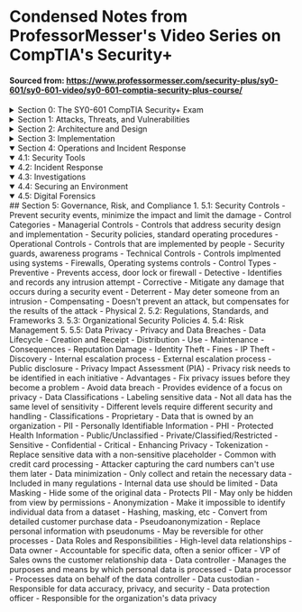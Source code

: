 # Condensed Notes from ProfessorMesser's Video Series on CompTIA's Security+
#### Sourced from: https://www.professormesser.com/security-plus/sy0-601/sy0-601-video/sy0-601-comptia-security-plus-course/
<details>
<summary> Section 0: The SY0-601 CompTIA Security+ Exam</summary>
   <details>
   <summary> "0.1: Introduction" </summary>
      
      - Security+ builds a great foundation
      - Professional prerequisite
      - Certifications that aren't vendor-specific

      - About this training course
          - Bite-Sized Videos
          - Quality Material with real world examples
          - Free course, notes and practice exams are paid

      - About the exam
          - 90 minutes, maximum of 90 questions
          - Passing Score: 750 on a scale from 100-900
          - 5 Domains, corresponds to the sections below
          - Section 1 24%
          - Section 2 21%
          - Section 3 25%
          - Section 4 16%
          - Section 5 14%
          - Use Objectives as a final checklist for Exam
          - Get plenty of sleep, plenty to eat, etc
          - Time Management is important
   </details>
</details>
<details>
<summary> Section 1: Attacks, Threats, and Vulnerabilities </summary>
   <details>   
   <summary> "1.1: Social Engineering" </summary>
      
      - Phishing: Social Engineering with a touch of Spoofing
      - Often delivered by text, email, etc
      - Don't be fooled -> Check the URL
      - Look for obvious errors in the webpage

      - Tricks and Misdirection
         - Digital slight of hand
         - Typosquatting
         - Pretexting
            - Lying to get information
            - Creating false scenarios and time sensitive issues
      - Pharming
         - Redirection of legit website to a bogus site
            - Poisoned DNS or client vuln
         - Combine Pharming with Phishing
            - Pharming - Harvest large groups of people
            - Phising - Collect access credentials
         - Difficult for anti-malware software to stop
            - Everything appears legitimate to the user
      - Vishing - Voice Phishing
      - Smishing - SMS Phishing

      - Reconnaissance
         - Gather information on the victim
      - Background information
         - Lead generation sites
         - Corporate web site
         - Social media sites of employees (i.e LinkedIn)
      - Attacker builds a believable pretext
         - Where you work
         - Where you bank
         - Recent financial transactions
         - Family and friends
      - Spear Phising
         - Targeted phishing with inside information
         - May include "whaling" or hitting a high level person such as the CEO or CFO
        
      - Impersonation:
         - Attackers pretend to be someone they aren't 
         - Before the attack the trap is set, there is an actor and a story
            - Uses some of the details from their reconnaissance
            - Can include attacking the victim by masquerading as someone who outranks them
            - Commonly used to commit identity fraud: i.e. Credit card fraud, Bank Fraud, Loan Fraud, Government benefits fraud   
         - Protection against impersonation
            - Never volunteer information
            - Don't disclose personal details
            - Always verify before revealing info
            - Verification should be encouraged
        
      - Dumpster Diving:
         - Important information thrown out with the trash
         - Prevent attackers from getting useful information by shredding important documents and secure your garbage location
      
      - Shoulder Surfing:
         - You have access to important information
         - Prevent attackers by using privacy filters and keeping your monitor out of potential lines of sight
        
      - Hoaxes:
         - A threat that doesn't actually exist
         - Still often consume lots of resources
         - Most protection is as simple as ensuring you're spam filter is enabled
         - When in doubt look online at sites such as hoaxslayer.net and snopes.com to see if this is a common hoax
        
      - Watering Hole Attacks:
         - What if your network was really secure? Bring the victim to you.
         - Attack the metaphorical watering hole where the target is likely to be and try to compromise them via a third party to indirectly attack their network
            - Determine which website the victim group uses
            - Infect one of these third-party sites
            - Infect all visitors and hope your target is one of them
         - Prevention
            - Defense in depth
            - Firewalls and IPS
            - Anti-virus/malware signature updates
        
        - Spam:
           - Unsolicited messages
           - Various content
           - Significant technology issue
              - Security concerns
              - Resource utilization
              - Storages costs
           - Prevention
              - Spam filter
                 - allowed list
                 - SMTP standards checking
                 - Reverse DNS lookup
                 - Tarpitting
                 - Recipient filtering
        
        - Influence Campaigns:
           - Sway public opinion on political and social issues
           - Typically a nation-state actor
              - Includes targeted advertising
              - Enabled through social media
        
        - Other Social Engineering Attacks:
           - Tailgating
           - Invoice Scams
           - Credential Harvesting 
        
        - Principles of Social Engineering:
           - Constantly changing, you never know what they'll use next
              - May involve multiple people or organization
              - May be in person or electronic including automation
           - Principles
              - Authority
              - Intimidation
              - Consensus or Social Proof
              - Scarcity
              - Urgency
              - Familiarity or Liking
              - Trust
   </details>
   <details>
   <summary> "1.2: Attack Types" </summary>
        - Malware
           - Malicious Software
           - Gather information
           - Participate in a group (think botnet)
           - Show you advertising (adware)
           - Viruses and Worms (such as ransomware)
        - How you get malware
           - Possible scenario:
              - A worm takes advantage of a vulnerability
              - That worm then installs malware that includes a Rootkit
              - That root kit may install a bot, and now your device is part of a botnet
        - Your computer must run a program
           - Don't click links in email from untrusted sources
           - Web page pop-up
           - Drive-by download
           - Worm
           - Keep your OS and Application patched
            
      - Viruses and Worms
         - Viruses
            - Malware that can reproduce itself
            - Reproduces through file systems or the network
            - May or may not cause problems (adware vs ransomware)
            - Prevent/Cure with Anti-virus signatures staying up to date
         - Types of Viruses
            - Program Viruses
               - Part of the application
            - Boot Sector Viruses
               - Part of the bootloader
            - Script Viruses
               - OS and Browser based
            - Macro Viruses
               - Application based such as MS Office
            - Fileless Viruses
               - Stealth attack that operates entirely in memory
         - Worms
            - Malware that self replicates without user intervention
      
      - Ransomware and Crypto-malware
         - Ransomware
            - Malware that typically encrypts a device and requires a ransom to get the data back
            - Evolved from HOAXes into real attacks using crypto-malware
         - Crypto-Malware
            - Malware that uses cryptography to be able to encrypt all of your personal information for a ransom

      - Trojans and RATs
         - Trojans
            - Malware that masquerades as a legitimate program or file
         - RAT
            - Remote Access Trojan or Remote Administration Tool

      - Rootkits
         - Can be present in any OS
         - Normally modifies the kernel of the OS not the filesystem of the OS
           
      - Spyware
         - More malicious than adware
         - Used to spy on the user to gain information about them or their habits

      - Bots and Botnets
         - Automation of system by malware
         - Installed via Trojan Horse
         - Multiple bots make up a botnet
         - Controlled via a C&C server which sends out commands
         - Can be used for DDOS, Spam, Network Traffic, and other tasks

      - Logic Bombs
         - A type of attack that occurs when a seperate event is triggered
         - Commonly left by disgruntled employees

      - Password Attacks
         - Plaintext/unencrypted passwords
         - Hashing a password
            - Only works one way and can't be reversed
         - Spraying attack
            - Try to use common passwords for every account
         - Brute Force
            - Try every possible password combination until a hash is matched
         - Offline Attack
            - Brute force but offline, by copying the password hashes
         - Dictionary Attack
            - Use a dictionary to find common words
            - More targeted brute force using plain english words as the guess
         - Rainbow Tables
            - An optimized, pre-built set of hashes
         - Salting the hash
            - Random data added to a password when hashing
            - Every user gets their own random salt

      - Physical Attacks
         - Malicious USB Cable
         - Malicious Flash Drive
         - Skimming
         - Card Cloning

      - Adversarial Artiifical Intelligence
         - Using malicious or invalid data to poison a training set for the AI

      - Supply Chain Attacks
         - An attack that focuses on the third party technology a company uses to infect them from a trusted source/vendor
          
      - Cloud-based vs On-Prem Attacks
          - More flexability vs more control
          - Higher cost vs Higher Risk
          - Cloud-based can rely on security and IT services from the cloud provider
          - On-Prem solutions can be more narrow and focused for your business
          
      - Cryptographic Attacks
          - How do you guarantee that data you've sent is secure?
             - Without the key the attackers look for exploits/vulnerability/bad configuration in cryptography itself
          - Hash Collision
             - When two types of plaintexts generate the same hash values
             - Hashes are supposed to unique for every unique plaintext
          - Downgrade Attack
             - A form of MITM where you degrade the type of encryption between two hosts to a less secure form that can be easier to break such as MD5
   </details>
   3. "1.3: Application Attacks"
   
   4. "1.4: Network Attacks"
   
   5. "1.5: Threat Actors and Vectors"
       - Threat Actors
          - An entity responsible for an event that has an impact on the safety of another entity
          - APT
             - Advanced Persistent Threat
          - Insiders
             - Normally not a professional hacker but has institutional knowledge
          - Nation States
             - Governments
             - National Security
             - Highest Sophistication
             - Constant attacks, massive resources
          - Hacktivist
             - A hacker with a purpose
             - Normally a social change or political agenda
             - Very specific
             - Limited funding
          - Script Kiddies
             - Runs pre-made scripts without any knowledge of what's happening
             - Not very sophisticated
             - Lacks formal funding
             - Motivated by the hunt
          - Organized Crime
             - Professional Criminals
             - Very Sophisticated (Best money can buy)
             - More organized and may look like a normal company
          - Hackers
             - Experts with technology
             - Authorized vs Unauthorized
          - Shadow IT
             - Going around the internal IT organization
             - IT can put up roadblocks
             - Not always a good thing
          - Competitors
             - High level of sophistication
             - DoS, Espionage, Harm Reputation
       
       - Attack Vectors
          - Method used by an attacker
          - Direct access attack vectors
             - Modify OS
             - Attach a keylogger
             - Transfer Files
             - Denial of service
          - Wireless attack vectors
             - Default login credentials
             - Rogue access points
             - Evil twin (MitM access point)
             - Protocol Vulnerabilities
          - Email attack vectors
             - One of biggest and most successful attack vectors
             - Phising Attacks
             - Deliver Malware to end user
             - Social Engineering Attacks
          - Supply chain attack vectors
             - Tamper with the underlying infrastructure
             - Gain access to a network using a vendor
             - Modify the manufacturing process
             - Counterfeit networking equipment
          - Social media attack vectors
             - User profiling
             - Fake Friends
          - Removable Media attack vectors
             - Get around firewall
             - Malicious USB
             - Data exfiltration
          - Cloud attack vectors
             - Public facing
             - Security misconfigurations
             - Brute Force attacks
             - Orchestration attacks
             - Denial of Service  
       
       - Threat Intelligence
          - Research the threats
          - Data is everywhere
          - OSINT
             - Internet
             - Government data
             - Commercial data
          - Closed/proprietary intelligence
             - Threat intelligence services
             - Threat analytics
             - Constant threat monitoring
          - Vulnerability Databases
             - Public research
             - CVE (Common Vulnerabilities and Exposures)
                - Sponsored by DHS and CISA
                - Provides severity scoring and patching information
          - Automated indicator sharing (AIS)
             - Structured Threat Information eXpression (STIX)
             - Trusted Automated eXchanged of Indicator Information (TAXII)
          - Indicators of compromise
             - An event that indicates an intrusion
             - Indicators
                - Unusual amount of network activity
                - Change to file hash values
                - Irregular international traffic
                - Changes to DNS data
                - Uncommon login patterns
          - Predictive analysis
             - Find suspicious patterns
             - Big data but for cybersecurity
             - Identify behaviors
             - Create a forecast for potential attacks
             - Often combined with machine learning
               
       - Threat Research
          - Know your enemy
          - Continuing education
          - Vendor Websites
             - Involved in the disclosure process
          - Vulnerability feeds
          - Conferences
          - Academic Journals
          - RFCs
          - Local industry groups
          - Social Media
          - Threat Feeds
         
   6. "1.6: Vulnerabilities"
       - Vulnerability Types
          - Zero-day attacks
             - Vulnerability that has not been detected or published
             - Attackers keep these yet-to-be-discovered vulns to themselves
          - Open Permissions
             - Data without a security component and anyone can read it
             - Increasingly common with cloud storage
          - Unsecured Root Accounts
             - Can be a misconfiguration
             - Easy to hack password
             - Disable direct login to root
          - Weak Encryption
             - TLS is one of the most common issues
          - Insecure protocols
             - Verify with a packet capture
          - Default settings
             - Mirai botnet
          - Open ports and services
             - Often managed with a firewall
             - Easy to misconfigure
          - Improper Patch Management
          - Legacy Systems
            
       - Third-party Risks
          - IT Security doesn't change because it's a third-party
          - Human error is stil the biggest issue
          - System integration risk
             - Can be on-site
             - Can include elevated OS access
             - Can run software on the internal network
             - Lack of vendor support
                - Security requires diligence
                - Vendors are the only ones who can fix their products
          - Supply chain risk
             - You can't always control security at a third-party
             - Always maintain local security controls
             - Hardware and Software from a vendor can contain malware
             - Outsourced code development
                - Development systems should be isolated
                - Test code security
             - Data Storage
                - Consider the type of data
                - Storage at a third-party may need encryption
                  
       - Vulnerability Impacts
          - Data loss
          - Identity Theft
          - Financial loss
          - Reputation Impacts
          - Availability loss
         
   7. "1.7: Security Assessments"
       - Threat Hunting
          - Find the attacker before they find you
          - Strategies are constantly changing
          - Intelligence fusion
             - Too much data to properly detect, analyze, and react
          - Fusing the data
             - Collect the data
             - Add external sources
             - Correlate with big data analytics
          - Cybersecurity maneuvers
             - Modify firewalls, OS, and networks based on analysis
             - Mostly automated once setup correctly
             - "Tomorrow it's a different fight"
      
       - Vulnerability Scans
          - Usually minimally invasive
          - Unlike a penetration test
          - Port Scan
             - Send traffic and see what ports are open
          - Identify systems
          - Test from outside and inside
          - Scan Types
             - Non-intrusive scans
                - Gather info, does not exploit a vulnerability
             - Intrusive scans
                - Test the vulnerability yourself
             - Non-credentialed vs credentialed scan
             - Application scans
             - Web Application scans
             - Network Scans
       
       - Security Information and Event Management
          - SIEM
             - Log collection of security alerts
             - Log aggregation and long-term storage
             - Data Correlation
             - Forensic analysis
          - Syslog
             - Standard for message logging
             - Lots of storage needed
          - SIEM Data
             - Data Inputs
                - Server auth attempts
                - VPN connections
                - Firewall logs
                - Denied outbound traffic
                - Network utilizations
             - Packet Captures
          - Security Monitoring
             - Constant information flow
             - Track important statistics
             - Send alerts
          - SOAR
             - Security orchestration, automation, and response
             - Orchestration
                - Connect many tools together
             - Automation
             - Respone   
         
   8. "1.8: Penetration Testing"
       - Penetration Testing
          - Pentest
             - Simulate an attack
             - Similar to vuln scanning but trys to actually exploit a vulnerability
             - Often a compliance mandate
             - See NIST 800-115
         - Rules of engagement
            - Defines purpose and scope
            - More importantly it makes everyone aware of the test parameters
            - Types of testing and schedule
            - IP address ranges, emergency contacts, sensitive information handling
         - How much do you know about the test?
            - Blind test
               - Tester knows nothing about the systems
            - Known environment
               - Full disclosure
            - Partially known
               - Mix of the previous two
         - Exploiting Vulnerabilites
               - Try to break into the system
               - May try multiple techniques, similiar to a real threat actor
               - Process
                  - Initial Exploitation
                  - Lateral Movement
                  - Persistence
                  - Clean up (Be responsible return system to starting state)
      
      - Reconnaissance
         - Need information before the attack
         - Gather a digital footprint
         - Understand the security posture
         - Minimize the attack area and focus on key systems
         - Create a network map
         - Passive footprinting
            - Learn as much as you can from open sources
            - Social media
            - Corporate site
            - Online forums
            - Social Engineering
            - Dumpster diving
         - OSINT
            - Open source intelligence
            - Date is everywhere osintframework.com
            - Automated gathering tools
         - Wardriving/warflying
            - Combine WiFi monitoring and a GPS
            - Search from your car or a drone
            - Huge amount of intel in a short period of time
            - Get information about security configurations or distance from you
            - Combine with free tools to find physical locations such as Kismit and inSSiDer
         - Active Footprinting
            - Send information into network or device to gain more information
            - Ping scans, port scans, analyze DNS
            - Can be seen by someone monitoring their network
         
      - Security Teams
         - Cybsersecurity involves many skills
         - Become an expert in your niche
         - Offensive Security Team (Red)
            - Ethical Hacking
         - Defensive Security Team (Blue)
            - Operational Security
            - Incident Response
            - Digital Forensics
         - Purple Team
            - Combined efforts between red and blue team
            - Cooperate instead of compete
         - White Team
            - Not on a side
            - Manages the interaction between the red and blue teams
            - Picture as a referee for security exercises
</details>
<details>
<summary> Section 2: Architecture and Design </summary>
  1. "2.1: Enterprise Security"
     - Configuration Management
     - Protecting Data
     - Data Loss Prevention
     - Managing Security
     - Site Resilience
     - Honeypots and Deception
  3. "2.2: Virtualization and Cloud Computing"
     - Cloud Models
     - Edge and Fog Computing
     - Designing the Cloud
     - Infrastructure as Code
     - Virtualization Security
  4. "2.3: Secure Application Development"
     - Secure Deployments
        - Development to Production
           - How will you deploy it safely and reliably?
           - How will you test and deploy patches?
        - Sandboxing
           - Isolated testing environment
           - No connection to the real world or a production system
           - Helpful for incremental development
        - Building the application  
           - Development
           - Test
           - QA
           - Staging
           - Production
        - Secure baselines
           - All applications should use the baseline
           - Firewall settings, patch levels, os file versions
           - May require constant updates
           - Integrity checks to verify production matches baseline
        
     - Provisioning and Deprovisioning
        - Provisioning
           - Deploy an application
           - Application Software Security
           - Network Security
           - Security scans such as nessus
        - Scalability
           - Ability to increase the workload in a given infrastructure
        - Elasticity
           - Ability to increase or decrease available resources as the workload changes
        - Orchestration
           - Automate the provisiong and deprovisioning of applications
           - Servers,networks,switches,firewalls,policies
           - Can move around the world as needed
           - Security policies are part of orchestration
        - Deprovisioning
           - Dismantling and removing an application instance
           - Security deprovisioning is important
           - If the application is gone so is the access
           - Don't leave information out there

     - Secure Coding Techniques
        - A balance between time and quality
        - Vulnerabilities will eventually be found
        - Stored procedures
           - SQL Databases
           - Client requests can be complex
           - Stored procedures limit the clients interactions to approved parameters
        - Obfusacation
           - Take readable code and turn it into nonsense
           - Helps prevent the search for vulnerabilities
        - Code Reuse
           - Also can copy vulnerabilites
           - Dead code
           - All code is an opportunity for a security problem
        - Input Validation
           - Validate actual vs expected
           - Fuzzers will find what you missed
           - Server side validation
           - Client side validation
           - Use both, but at least server side
        - Memory Management
           - Never trust user input
           - Some built-in functions are insecure
        - Third-party libraries and SDKs
           - Extend the functionality of a programming language
           - Extensive testing is required
           - Balancing act between functionality and security
        - Data Exposure
           - How is the application handling the data?
           - Check all input and output processes for data exposure
        - Version Control
           - Track changes of the software releases
           - Useful for security
      
     - Software Diversity
        - Once you exploit one binary you can exploit them all
        - Alternative compiler paths would result in a different binary each time it's compiled
        - This would mean an attacker can't use the same exploit across the network

     - Automation and Scripting
        - Plan for change
        - Continuous monitoring
        - Configuration validation
        - Continuous Integration (CI)
           - Code is constantly written
           - Basic set of security checks during development
           - Large-scale security analysis during testing
        - Continuous Delivery (CD) 
           - Automate the testing process
        - Continuous Deployment
           - Automate the release process
  
  6. "2.4: Authentication and Authorization"
  7. "2.5: Resilience"
  8. "2.6: Embedded Systems"
  9. "2.7: Physical Security Controls"
  10. "2.8: Cryptographic Concepts"
</details>
<details>
<summary> Section 3: Implementation </summary>
  1. "3.1: Secure Protocols"
     - Secure Protocols
        - Voice and Video
           - SRTP: Secure Real Time Transport Protocol
           - Adds security to RTP
           - Encryption, Authentication, Integrity and replay protection
        - Time Synchronization
           - Classic NTP has no security features
           - Makes it exploitable as an amplifier
           - NTPsec
           - Cleaned up code base for NTP
        - Email
           - S/MIME: Secure/Multipurpose Internet Mail Extensions
           - Public/Private key pair used for digitial signing
           - Secure POP and Secure IMAP
              - Can use SSL
           - SSL/TLS
              - For encrypted web mail
        - Web
           - SSL/TLS
           - Secure Sockets Layer / Transport Layer Security
           - HTTPS
        - IPsec
           - Internet protocol security
           - Security for Layer 3
           - Authentication Header (AH)
           - Encapsulation Security Payload (ESP)
        - File Transfer
           - FTPS: File over SSL
           - SFTP: File over SSH
        - LDAP
           - Lightweight Directory Access Protocol
           - Protocol for reading and writing directories over an IP network
           - LDAPS: LDAP over SSL
           - SASL: Simple Authentication and Security Layer
        - Remote Access
           - SSH
        - Domain Name Resolution
           - Same problem as NTP
           - DNSSec
           - Validate DNS responses
        - Routing and Switching
           - SSH
           - SNMPv3: Simple Network Management Protocol 3
              - Provides CIA Triad
           - HTTPS
        - Network Address Allocation
           - DHCP: Dynamic Host Configuration Protocol
           - Same issues as NTP, or DNS
           - Combined with active directory to authorize DHCP servers
        - Subscription services
           - Anti-virus, IPS, Firewall updates
           - Constant updates all using different methods
           - Check for encryption and integrity checks       
  
  2. 3.2: Host and Application Security
  3. 3.3: Secure Network Designs
  4. 3.4: Wireless Security
      - Wireless Cryptography
         - An organization's wireless netowrk can contain confidential information
         - Authenticate the users before granting access
         - Ensure that all communication is confidential
         - Verify the integrity of all communication
         - Wireless encryption
            - All wireless computers are radio transmitters and receivers
            - Solution: Encrypt the data
            - Only people with the right key can transmit and listen
         - WPA2 and CCMP
            - Wi-fi protected access 2
            - CCMP block cipher mode
               - Data confidentiality with AES
               - Message integrity with CBC-MAC
         - WPA3
            - GCMP block cipher mode
               - Data confidentiality with AES
               - Message integrity with GMAC
         - WPA2 has a PSK brute-force problem
      - Wireless Authentication Methods
         - Gain access to a wireless network
         - Credentials
            - Shared password/pre-shared key (PSK)
            - Centralized authentication (802.1x)
         - Wireless security modes
            - Open System
               - No password
            - WPA3-Personal
               - WPA3 with a PSK
            - WPA3-Enterprise
               - WPA3 with 802.1X
            - Captive Portal
               - Web session based credentials
      - Wireless Authentication Protocols
         - Extensible Authentication Protocol (EAP)
            - Integrates with 802.1X
         - 802.1X
            - Port based Network Access Control
            - Used in conjunction with an access database (RADIUS, LDAP, TACACS+)
            - Supplicant - Client
            - Authenticator - Device that provides access
            - Authentication Server - Validates the client credentials
         - EAP-FAST
            - EAP Flexible Authentication via Secure Tunneling
            - Supplicant and AS mutually authenticate and negotiate a TLS tunnel
         - PEAP
            - Protected Extensible Authentication Protocol
            - Also encapsulates EAP in a TLS tunnel
            - AS uses a digital cert instead of a PAC
            - User can also authenticate with a GTC(Generic token card)
         - EAP-TLS
            - EAP Transport Layer Security
            - Requires digitial certificate on the AS and all other devices
            - Needs a Public Key Infrastructure (PKI)
         - EAP-TTLS
            - EAP Tunneled Transport Layer Security
            - Requires a digitial cert on the AS
            - Builds a TLS tunnel using this digitial cert
            - Use any authentication method inside the TLS tunnel
         - RADIUS Federation
            - Members of one organization canauthenticate to the network of another organization
            - Uses 802.1X as the authentication method
      - Installing Wireless Networks
         - Site Surveys
            - Determine existing wireless landscape
            - Identify existing access points you may not control all of them
            - Work around existing frequencies
            - Plan for ongoing site surveys
            - Heat maps
         - Wireless survey tools
            - Signal coverage
            - Potential interference
            - Built-in tools for AP
            - 3rd-party tools
            - Spectrum analyzer
         - Wireless packet analysis
            - Wireless networks are incredibly easy to monitor
            - You have to be quiet
            - Some network drivers won't capture wireless information
         - Channel selection and overlaps
            - Overlapping channels
               - Frequency conflicts
               - Automatic or manual configuration
         - Acess point placement
            - Minimal overlap, maximize coverage
            - Avoid interference
               - Microwaves
               - Building materials
               - Third party wireless networks
            - Signal Control
               - Place APs where the users are
               - Avoid excessive signal distance (i.e. outside the building)
         - Wireless infrastructure security
            - Wireless controllers
               - Centralized management of wireless access points
            - Securing wireless controllers
               - Use strong encryption with HTTPs
               - Automatic timeout
            - Securing access points
               - Use strong passwords
               - Update to the latest firmware
  5. 3.5: Mobile Security
  6. 3.6: Cloud Security
  7. 3.7: Identity and Account Management
  8. 3.8: Authentication and Authorization Services
  9. 3.9: Public Key Infrastructure
</details>
<details open>
<summary> Section 4: Operations and Incident Response </summary>
   <details open>
   <summary> 4.1: Security Tools </summary>
   </details>
   <details open>
   <summary> 4.2: Incident Response </summary>
   </details>
   <details open>
   <summary> 4.3: Investigations </summary>
   </details>
   <details open>
   <summary >4.4: Securing an Environment </summary>
   </details>
   <details open>
   <summary> 4.5: Digital Forensics </summary>
   </details>
</details>
## Section 5: Governance, Risk, and Compliance
  1. 5.1: Security Controls 
      - Prevent security events, minimize the impact and limit the damage
      - Control Categories
         - Managerial Controls
            - Controls that address security design and implementation
            - Security policies, standard operating procedures
         - Operational Controls
            - Controls that are implemented by people
            - Security guards, awareness programs
         - Technical Controls
            - Controls implmented using systems
            - Firewalls, Operating systems controls
      - Control Types
         - Preventive
            - Prevents access, door lock or firewall
         - Detective
            - Identifies and records any intrusion attempt
         - Corrective
            - Mitigate any damage that occurs during a security event
         - Deterrent
            - May deter someone from an intrusion
         - Compensating
            - Doesn't prevent an attack, but compensates for the results of the attack
         - Physical      
  2. 5.2: Regulations, Standards, and Frameworks
  3. 5.3: Organizational Security Policies
  4. 5.4: Risk Management
  5. 5.5: Data Privacy
      - Privacy and Data Breaches
         - Data Lifecycle
            - Creation and Receipt
            - Distribution
            - Use
            - Maintenance
         - Consequences
            - Reputation Damage
            - Identity Theft
            - Fines
            - IP Theft
         - Discovery
            - Internal escalation process
            - External escalation process
            - Public disclosure
         - Privacy Impact Assessment (PIA)
            - Privacy risk needs to be identified in each initiative
            - Advantages
               - Fix privacy issues before they become a problem
               - Avoid data breach
               - Provides evidence of a focus on privacy
      - Data Classifications
         - Labeling sensitive data
            - Not all data has the same level of sensitivity
            - Different levels require different security and handling
         - Classifications
            - Proprietary
               - Data that is owned by an organization
            - PII
               - Personally Identifiable Information
            - PHI
               - Protected Health Information
            - Public/Unclassified
            - Private/Classified/Restricted
            - Sensitive
            - Confidential
            - Critical
      - Enhancing Privacy
         - Tokenization
            - Replace sensitive data with a non-sensitive placeholder
            - Common with credit card processing
            - Attacker capturing the card numbers can't use them later
         - Data minimization
            - Only collect and retain the necessary data
            - Included in many regulations
            - Internal data use should be limited
         - Data Masking
            - Hide some of the original data
            - Protects PII
            - May only be hidden from view by permissions
         - Anonymization
            - Make it impossible to identify individual data from a dataset
            - Hashing, masking, etc
            - Convert from detailed customer purchase data
         - Pseudoanonymization
            - Replace personal information with pseudonums
            - May be reversible for other processes
      - Data Roles and Responsibilities
         - High-level data relationships
         - Data owner
            - Accountable for specific data, often a senior officer
            - VP of Sales owns the customer relationship data
         - Data controller
            - Manages the purposes and means by which personal data is processed
         - Data processor
            - Processes data on behalf of the data controller
         - Data custodian
            - Responsible for data accuracy, privacy, and security
         - Data protection officer
            - Responsible for the organization's data privacy
</details>
